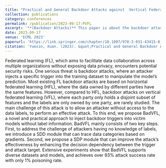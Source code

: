 ```yaml
---
title: "Practical and General Backdoor Attacks against  Vertical Federated Learning"
collection: publications
category: conferences
permalink: /publication/2023-09-17-PVFL
excerpt: '**(Backdoor Attacks)** This paper is about the backdoor attacks.'
date: 2023-09-17
venue: 'ECML 2023'
paperurl: 'https://link.springer.com/chapter/10.1007/978-3-031-43415-0_24'
citation: 'Yuexin, Xuan. (2023). &quot;Practical and General Backdoor Attacks against  Vertical Federated Learning .&quot; <i>ECML 2023</i>.'
---
```


Federated learning (FL), which aims to facilitate data collaboration across multiple organizations without exposing data privacy, encounters potential security risks. One serious threat is backdoor attacks, where an attacker injects a specific trigger into the training dataset to manipulate the model’s prediction. Most existing FL backdoor attacks are based on horizontal federated learning (HFL), where the data owned by different parties have the same features. However, compared to HFL, backdoor attacks on vertical federated learning (VFL), where each party only holds a disjoint subset of features and the labels are only owned by one party, are rarely studied. The main challenge of this attack is to allow an attacker without access to the data labels, to perform an effective attack. To this end, we propose BadVFL, a novel and practical approach to inject backdoor triggers into victim models without label information. BadVFL mainly consists of two key steps. First, to address the challenge of attackers having no knowledge of labels, we introduce a SDD module that can trace data categories based on gradients. Second, we propose a SDP module that can improve the attack’s effectiveness by enhancing the decision dependency between the trigger and attack target. Extensive experiments show that BadVFL supports diverse datasets and models, and achieves over 93% attack success rate with only 1% poisoning rate. 

